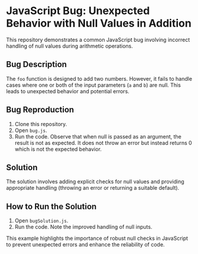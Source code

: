 # JavaScript Bug: Unexpected Behavior with Null Values in Addition

This repository demonstrates a common JavaScript bug involving incorrect handling of null values during arithmetic operations.

## Bug Description
The `foo` function is designed to add two numbers.  However, it fails to handle cases where one or both of the input parameters (`a` and `b`) are null. This leads to unexpected behavior and potential errors.

## Bug Reproduction
1. Clone this repository.
2. Open `bug.js`.
3. Run the code.  Observe that when null is passed as an argument, the result is not as expected.  It does not throw an error but instead returns 0 which is not the expected behavior.

## Solution
The solution involves adding explicit checks for null values and providing appropriate handling (throwing an error or returning a suitable default).

## How to Run the Solution
1. Open `bugSolution.js`.
2. Run the code.  Note the improved handling of null inputs.

This example highlights the importance of robust null checks in JavaScript to prevent unexpected errors and enhance the reliability of code.